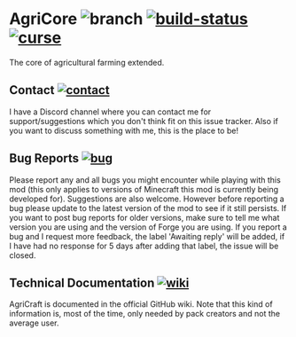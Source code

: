 # AgriCore ![branch] [![build-status]][build-link] [![curse]][curse-link]

The core of agricultural farming extended.

## Contact [![contact]][contact-link]

I have a Discord channel where you can contact me for support/suggestions which you don't think fit on this issue tracker. Also if you want to discuss something with me, this is the place to be!

## Bug Reports [![bug]][bug-link]

Please report any and all bugs you might encounter while playing with this mod (this only applies to versions of Minecraft this mod is currently being developed for). Suggestions are also welcome.
However before reporting a bug please update to the latest version of the mod to see if it still persists.
If you want to post bug reports for older versions, make sure to tell me what version you are using and the version of Forge you are using.
If you report a bug and I request more feedback, the label 'Awaiting reply' will be added, if I have had no response for 5 days after adding that label, the issue will be closed.


## Technical Documentation [![wiki]][wiki-link]

AgriCraft is documented in the official GitHub wiki. Note that
this kind of information is, most of the time, only needed by pack creators and not the average user.

[branch]:https://img.shields.io/badge/branch-master-aaaaff.svg "GitHub Branch"

[build-link]:https://travis-ci.org/AgriCraft/AgriCore
[build-status]:https://travis-ci.org/AgriCraft/AgriCore.svg?branch=master "Travis-CI Build Status"

[curse-link]:https://agricraft.github.io/curse
[curse]:http://cf.way2muchnoise.eu/full_agricraft_downloads.svg "CurseForge"

[contact-link]:https://agricraft.github.io/contact
[contact]:https://agricraft.github.io/images/contact.svg "InfinityRaider Contact"

[bug-link]:https://agricraft.github.io/issues
[bug]:https://agricraft.github.io/images/bug.svg "AgriCraft Issues"

[wiki-link]:https://agricraft.github.io/wiki
[wiki]:https://agricraft.github.io/images/wiki.svg "AgriCraft GitHub Wiki"

